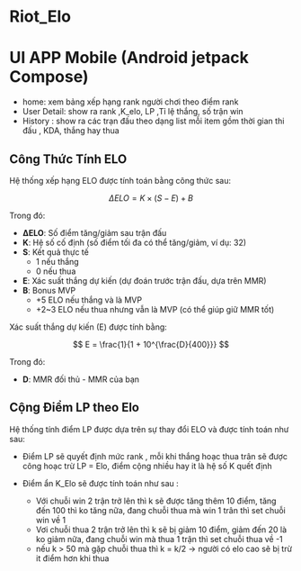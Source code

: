 # Riot_Elo



# UI APP Mobile (Android jetpack Compose)

 - home: xem bảng xếp hạng rank người chơi theo điểm rank
 - User Detail:  show ra rank ,K_elo, LP ,Tỉ lệ thắng, số trận win
 - History : show ra các trạn đấu theo dạng list mỗi item gồm thời gian thi đấu , KDA, thắng hay thua




## Công Thức Tính ELO

Hệ thống xếp hạng ELO được tính toán bằng công thức sau:

$$
\Delta ELO = K \times (S - E) + B
$$

Trong đó:
- **ΔELO**: Số điểm tăng/giảm sau trận đấu
- **K**: Hệ số cố định (số điểm tối đa có thể tăng/giảm, ví dụ: 32)
- **S**: Kết quả thực tế
  - 1 nếu thắng
  - 0 nếu thua
- **E**: Xác suất thắng dự kiến (dự đoán trước trận đấu, dựa trên MMR)
- **B**: Bonus MVP
  - +5 ELO nếu thắng và là MVP
  - +2~3 ELO nếu thua nhưng vẫn là MVP (có thể giúp giữ MMR tốt)

Xác suất thắng dự kiến (E) được tính bằng:

$$
E = \frac{1}{1 + 10^{\frac{D}{400}}}
$$

Trong đó:
- **D**: MMR đối thủ - MMR của bạn


## Cộng Điểm LP theo Elo

Hệ thống tính điểm LP được dựa trên sự thay đổi ELO và được tính toán như sau:

- Điểm LP sẽ quyết định mức rank , mỗi khi thắng hoạc thua trân sẽ được công hoạc trừ  LP = Elo, điểm cộng nhiều hay it là hệ số K quết định 

- Điểm ẩn K_Elo sẽ được tính toán như sau :
  + Với chuỗi win 2 trận trở lên thì k sẽ được tăng thêm 10 điểm, tăng đến 100 thì ko tăng nữa, đang chuỗi thua mà win 1 trân thì set chuỗi win về 1
  + Vơi chuỗi thua 2 trận trở lên thì k sẽ bị giảm 10 điểm, giảm đến 20 là ko giảm nữa, đang chuỗi win mà thua 1 trận thì set chuỗi thua về -1
  + nếu k > 50 mà gặp chuỗi thua thì  k = k/2 -> người có elo cao sẽ bị trừ it điểm hơn khi thua
